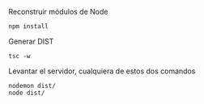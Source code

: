 Reconstruir módulos de Node
```
npm install
```

Generar DIST
```
tsc -w
```

Levantar el servidor, cualquiera de estos dos comandos
```
nodemon dist/
node dist/
```
